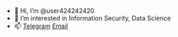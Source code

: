 - 👋 Hi, I’m @user424242420
- 👀 I’m interested in Information Security, Data Science
- 📫 [Telegram](https://t.me/user424242420) [Email](mailto:w3fxywk2i@mozmail.com)
